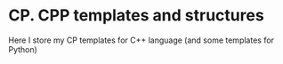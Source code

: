 # CP. CPP templates and structures
Here I store my CP templates for C++ language (and some templates for Python)
